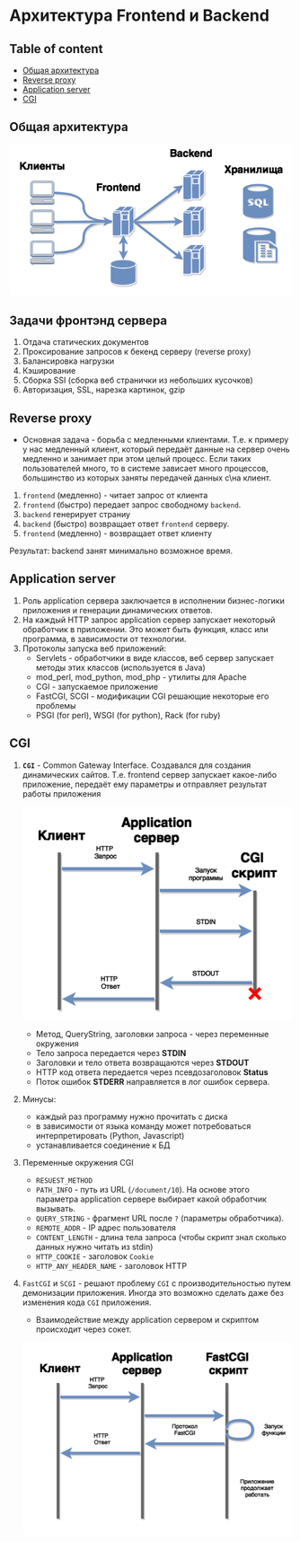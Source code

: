# Архитектура Frontend и Backend

## Table of content
- [Общая архитектура](#Общая-архитектура)
- [Reverse proxy](#reverse-proxy)
- [Application server](#application-server)
- [CGI](#cgi)

## Общая архитектура
![Frontend Backend](../images/frontend-backend.png)

## Задачи фронтэнд сервера
1. Отдача статических документов
1. Проксирование запросов к бекенд серверу (reverse proxy)
1. Балансировка нагрузки
1. Кэширование
1. Сборка SSI (сборка веб странички из небольших кусочков)
1. Авторизация, SSL, нарезка картинок, gzip

## Reverse proxy
* Основная задача - борьба с медленными клиентами. Т.е. к примеру у нас медленный клиент, который передаёт данные на сервер очень медленно и занимает при этом целый процесс. Если таких пользователей много, то в системе зависает много процессов, большинство из которых заняты передачей данных с\на клиент.
1. `frontend` (медленно) - читает запрос от клиента
1. `frontend` (быстро) передает запрос свободному `backend`.
1. `backend` генерирует страниу
1. `backend` (быстро) возвращает ответ `frontend` серверу.
1. `frontend` (медленно) - возвращает ответ клиенту

Результат: backend занят минимально возможное время.

## Application server
1. Роль application сервера заключается в исполнении бизнес-логики приложения и генерации динамических ответов.
1. На каждый HTTP запрос application сервер запускает некоторый обработчик в приложении. Это может быть функция, класс или программа, в зависимости от технологии.
1. Протоколы запуска веб приложений:
    * Servlets - обработчики в виде классов, веб сервер запускает методы этих классов (используется в Java)
    * mod_perl, mod_python, mod_php - утилиты для Apache
    * CGI - запускаемое приложение
    * FastCGI, SCGI - модификации CGI решающие некоторые его проблемы
    * PSGI (for perl), WSGI (for python), Rack (for ruby)

## CGI
1. **`CGI`** - Common Gateway Interface. Создавался для создания динамических сайтов. Т.е. frontend сервер запускает какое-либо приложение, передаёт ему параметры и отправляет результат работы приложения

    ![Application server](../images/application-server.png)

    * Метод, QueryString, заголовки запроса - через переменные окружения
    * Тело запроса передается через **STDIN**
    * Заголовки и тело ответа возвращаются через **STDOUT**
    * HTTP код ответа передается через псевдозаголовок **Status**
    * Поток ошибок **STDERR** направляется в лог ошибок сервера.
1. Минусы:
    * каждый раз программу нужно прочитать с диска
    * в зависимости от языка команду может потребоваться интерпретировать (Python, Javascript)
    * устанавливается соединение к БД
1. Переменные окружения CGI
    * `RESUEST_METHOD`
    * `PATH_INFO` - путь из URL (`/document/10`). На основе этого параметра application сервере выбирает какой обработчик вызывать.
    * `QUERY_STRING` - фрагмент URL после `?` (параметры обработчика).
    * `REMOTE_ADDR` - IP адрес пользователя
    * `CONTENT_LENGTH` - длина тела запроса (чтобы скрипт знал сколько данных нужно читать из stdin)
    * `HTTP_COOKIE` - заголовок `Cookie`
    * `HTTP_ANY_HEADER_NAME` - заголовок HTTP
1. `FastCGI` и `SCGI` - решают проблему `CGI` с производительностью путем демонизации приложения. Иногда это возможно сделать даже без изменения кода `CGI` приложения.
    * Взаимодействие между application сервером и скриптом происходит через сокет.

    ![Fast CGI](../images/fast-cgi.png)
